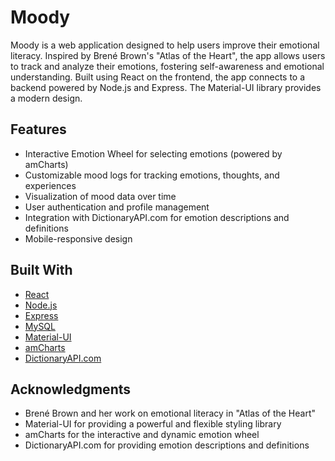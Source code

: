 # Moody

Moody is a web application designed to help users improve their emotional literacy. Inspired by Brené Brown's "Atlas of the Heart", the app allows users to track and analyze their emotions, fostering self-awareness and emotional understanding. Built using React on the frontend, the app connects to a backend powered by Node.js and Express. The Material-UI library provides a modern design.

## Features

- Interactive Emotion Wheel for selecting emotions (powered by amCharts)
- Customizable mood logs for tracking emotions, thoughts, and experiences
- Visualization of mood data over time
- User authentication and profile management
- Integration with DictionaryAPI.com for emotion descriptions and definitions
- Mobile-responsive design
 
## Built With

- [React](https://reactjs.org/)
- [Node.js](https://nodejs.org/)
- [Express](https://expressjs.com/)
- [MySQL](https://www.mysql.com/)
- [Material-UI](https://mui.com/)
- [amCharts](https://www.amcharts.com/)
- [DictionaryAPI.com](https://www.dictionaryapi.com/)




## Acknowledgments

- Brené Brown and her work on emotional literacy in "Atlas of the Heart"
- Material-UI for providing a powerful and flexible styling library
- amCharts for the interactive and dynamic emotion wheel
- DictionaryAPI.com for providing emotion descriptions and definitions
